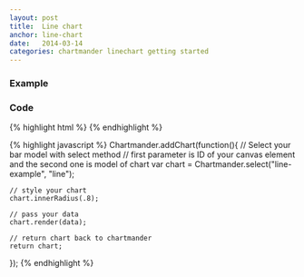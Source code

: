 ```yaml
---
layout: post
title:  Line chart
anchor: line-chart
date:   2014-03-14
categories: chartmander linechart getting started
---
```


### Example
<canvas id="line-example" width="800" height="300"></canvas>

### Code
{% highlight html %}
<canvas id="line-example" width="800" height="300"></canvas>
{% endhighlight %}

{% highlight javascript %}
Chartmander.addChart(function(){
	// Select your bar model with select method
	// first parameter is ID of your canvas element and the second one is model of chart
	var chart = Chartmander.select("line-example", "line");

	// style your chart
	chart.innerRadius(.8);
	
	// pass your data
	chart.render(data);
	
	// return chart back to chartmander
	return chart;
});
{% endhighlight %}
